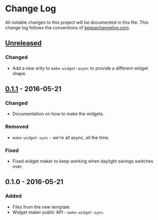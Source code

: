# Change Log
All notable changes to this project will be documented in this file. This change log follows the conventions of [keepachangelog.com](http://keepachangelog.com/).

## [Unreleased]
### Changed
- Add a new arity to `make-widget-async` to provide a different widget shape.

## [0.1.1] - 2016-05-21
### Changed
- Documentation on how to make the widgets.

### Removed
- `make-widget-sync` - we're all async, all the time.

### Fixed
- Fixed widget maker to keep working when daylight savings switches over.

## 0.1.0 - 2016-05-21
### Added
- Files from the new template.
- Widget maker public API - `make-widget-sync`.

[Unreleased]: https://github.com/your-name/soundcloud/compare/0.1.1...HEAD
[0.1.1]: https://github.com/your-name/soundcloud/compare/0.1.0...0.1.1
